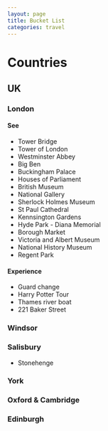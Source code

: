 ```yaml
---
layout: page
title: Bucket List
categories: travel
---
```


# Countries
## UK
### London
#### See
 * Tower Bridge
 * Tower of London
 * Westminster Abbey
 * Big Ben
 * Buckingham Palace
 * Houses of Parliament
 * British Museum
 * National Gallery
 * Sherlock Holmes Museum
 * St Paul Cathedral
 * Kennsington Gardens
 * Hyde Park - Diana Memorial
 * Borough Market
 * Victoria and Albert Museum
 * National History Museum
 * Regent Park
#### Experience
 * Guard change
 * Harry Potter Tour
 * Thames river boat
 * 221 Baker Street
### Windsor
### Salisbury
 * Stonehenge
### York
### Oxford & Cambridge
### Edinburgh
